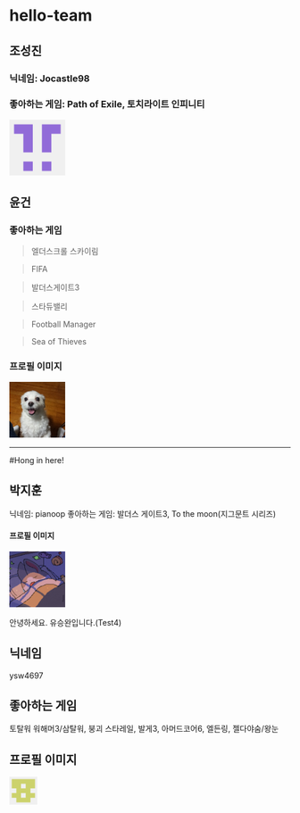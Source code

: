 # hello-team

## 조성진 
### 닉네임: Jocastle98
### 좋아하는 게임: Path of Exile, 토치라이트 인피니티

<img src ="./Image/Profile_Jocastle.png" width ="100" height="100">

## 윤건
### 좋아하는 게임
> 엘더스크롤 스카이림

> FIFA

> 발더스게이트3

> 스타듀밸리

> Football Manager

> Sea of Thieves
### 프로필 이미지
<img src="./Image/YoonGunProfile.jpg" width = "100" height = "100">
<hr>


#Hong in here!

## 박지훈
닉네임: pianoop 
좋아하는 게임: 발더스 게이트3, To the moon(지그문트 시리즈)  
#### 프로필 이미지
[<img src="./Image/Profile_Jihoon.png" width = "100" height = "100">](https://github.com/pianoop)  

안녕하세요. 유승완입니다.(Test4)
## 닉네임
ysw4697
## 좋아하는 게임
토탈워 워해머3/삼탈워, 붕괴 스타레일, 발게3, 아머드코어6, 엘든링, 젤다야숨/왕눈
## 프로필 이미지
<img src="./Image/Profile_ysw4697.png" width = "50" height = "50">